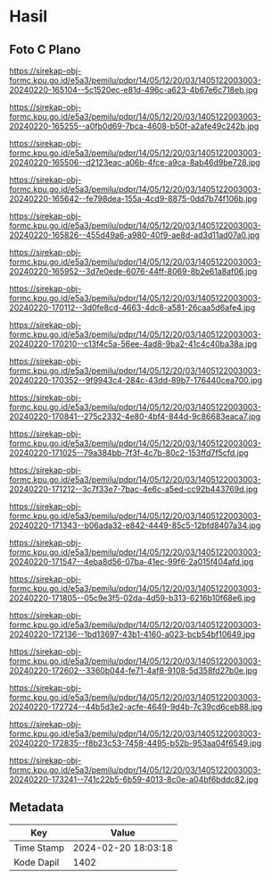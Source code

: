 # Hasil

## Foto C Plano

https://sirekap-obj-formc.kpu.go.id/e5a3/pemilu/pdpr/14/05/12/20/03/1405122003003-20240220-165104--5c1520ec-e81d-496c-a623-4b67e6c718eb.jpg

https://sirekap-obj-formc.kpu.go.id/e5a3/pemilu/pdpr/14/05/12/20/03/1405122003003-20240220-165255--a0fb0d69-7bca-4608-b50f-a2afe49c242b.jpg

https://sirekap-obj-formc.kpu.go.id/e5a3/pemilu/pdpr/14/05/12/20/03/1405122003003-20240220-165506--d2123eac-a06b-4fce-a9ca-8ab46d9be728.jpg

https://sirekap-obj-formc.kpu.go.id/e5a3/pemilu/pdpr/14/05/12/20/03/1405122003003-20240220-165642--fe798dea-155a-4cd9-8875-0dd7b74f106b.jpg

https://sirekap-obj-formc.kpu.go.id/e5a3/pemilu/pdpr/14/05/12/20/03/1405122003003-20240220-165826--455d49a6-a980-40f9-ae8d-ad3d11ad07a0.jpg

https://sirekap-obj-formc.kpu.go.id/e5a3/pemilu/pdpr/14/05/12/20/03/1405122003003-20240220-165952--3d7e0ede-6076-44ff-8069-8b2e61a8af06.jpg

https://sirekap-obj-formc.kpu.go.id/e5a3/pemilu/pdpr/14/05/12/20/03/1405122003003-20240220-170112--3d0fe8cd-4663-4dc8-a581-26caa5d6afe4.jpg

https://sirekap-obj-formc.kpu.go.id/e5a3/pemilu/pdpr/14/05/12/20/03/1405122003003-20240220-170210--c13f4c5a-56ee-4ad8-9ba2-41c4c40ba38a.jpg

https://sirekap-obj-formc.kpu.go.id/e5a3/pemilu/pdpr/14/05/12/20/03/1405122003003-20240220-170352--9f9943c4-284c-43dd-89b7-176440cea700.jpg

https://sirekap-obj-formc.kpu.go.id/e5a3/pemilu/pdpr/14/05/12/20/03/1405122003003-20240220-170841--275c2332-4e80-4bf4-844d-9c86683eaca7.jpg

https://sirekap-obj-formc.kpu.go.id/e5a3/pemilu/pdpr/14/05/12/20/03/1405122003003-20240220-171025--79a384bb-7f3f-4c7b-80c2-153ffd7f5cfd.jpg

https://sirekap-obj-formc.kpu.go.id/e5a3/pemilu/pdpr/14/05/12/20/03/1405122003003-20240220-171212--3c7f33e7-7bac-4e6c-a5ed-cc92b443769d.jpg

https://sirekap-obj-formc.kpu.go.id/e5a3/pemilu/pdpr/14/05/12/20/03/1405122003003-20240220-171343--b06ada32-e842-4449-85c5-12bfd8407a34.jpg

https://sirekap-obj-formc.kpu.go.id/e5a3/pemilu/pdpr/14/05/12/20/03/1405122003003-20240220-171547--4eba8d56-07ba-41ec-99f6-2a015f404afd.jpg

https://sirekap-obj-formc.kpu.go.id/e5a3/pemilu/pdpr/14/05/12/20/03/1405122003003-20240220-171805--05c9e3f5-02da-4d59-b313-6216b10f68e6.jpg

https://sirekap-obj-formc.kpu.go.id/e5a3/pemilu/pdpr/14/05/12/20/03/1405122003003-20240220-172136--1bd13697-43b1-4160-a023-bcb54bf10649.jpg

https://sirekap-obj-formc.kpu.go.id/e5a3/pemilu/pdpr/14/05/12/20/03/1405122003003-20240220-172602--3360b044-fe71-4af8-9108-5d358fd27b0e.jpg

https://sirekap-obj-formc.kpu.go.id/e5a3/pemilu/pdpr/14/05/12/20/03/1405122003003-20240220-172724--44b5d3e2-acfe-4649-9d4b-7c39cd6ceb88.jpg

https://sirekap-obj-formc.kpu.go.id/e5a3/pemilu/pdpr/14/05/12/20/03/1405122003003-20240220-172835--f8b23c53-7458-4495-b52b-953aa04f6549.jpg

https://sirekap-obj-formc.kpu.go.id/e5a3/pemilu/pdpr/14/05/12/20/03/1405122003003-20240220-173241--741c22b5-6b59-4013-8c0e-a04bf6bddc82.jpg


## Metadata

| Key        | Value               |
| ---------- | ------------------- |
| Time Stamp | 2024-02-20 18:03:18 |
| Kode Dapil | 1402                |



